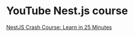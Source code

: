 # YouTube Nest.js course

[NestJS Crash Course: Learn in 25 Minutes](https://youtu.be/2gtiffE3__U?si=F2bI3ZbIJAfcArhT)